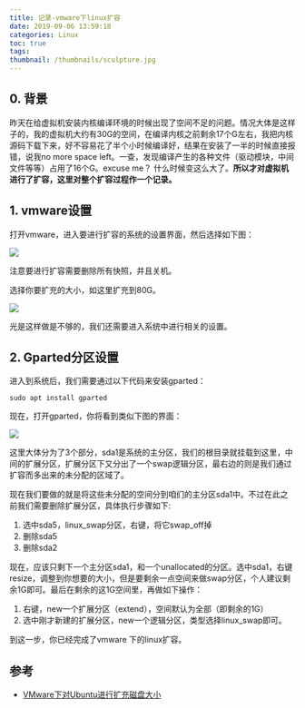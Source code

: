 ```yaml
---
title: 记录-vmware下linux扩容
date: 2019-09-06 13:59:18
categories: Linux
toc: true
tags: 
thumbnail: /thumbnails/sculpture.jpg
---
```


## 0. 背景

昨天在给虚拟机安装内核编译环境的时候出现了空间不足的问题。情况大体是这样子的，我的虚拟机大约有30G的空间，在编译内核之前剩余17个G左右，我把内核源码下载下来，好不容易花了半个小时候编译好，结果在安装了一半的时候直接报错，说我no more space left。一查，发现编译产生的各种文件（驱动模块，中间文件等等）占用了16个G。excuse me？ 什么时候变这么大了。**所以才对虚拟机进行了扩容，这里对整个扩容过程作一个记录。**
<!-- more -->
## 1.  vmware设置

打开vmware，进入要进行扩容的系统的设置界面，然后选择如下图：

![](https://ae01.alicdn.com/kf/He97275a69daa40998b90f86b6846554ea.jpg)

注意要进行扩容需要删除所有快照，并且关机。

选择你要扩充的大小，如这里扩充到80G。

![](https://ae01.alicdn.com/kf/Hafe43d2859b64b59aaeff5e1a74f2bd1c.jpg)

光是这样做是不够的，我们还需要进入系统中进行相关的设置。

## 2. Gparted分区设置

进入到系统后，我们需要通过以下代码来安装gparted：

```shell
sudo apt install gparted
```

现在，打开gparted，你将看到类似下图的界面：

![](https://ae01.alicdn.com/kf/H4140df2400b34371afb873bc8e1bf788J.jpg)

这里大体分为了3个部分，sda1是系统的主分区，我们的根目录就挂载到这里，中间的扩展分区，扩展分区下又分出了一个swap逻辑分区，最右边的则是我们通过扩容而多出来的未分配的区域了。

现在我们要做的就是将这些未分配的空间分到咱们的主分区sda1中。不过在此之前我们需要删除扩展分区，具体执行步骤如下:

1. 选中sda5，linux_swap分区，右键，将它swap_off掉
2. 删除sda5
3. 删除sda2

现在，应该只剩下一个主分区sda1，和一个unallocated的分区。选中sda1，右键resize，调整到你想要的大小，但是要剩余一点空间来做swap分区，个人建议剩余1G即可。最后在剩余的这1G空间里，再做如下操作：

1. 右键，new一个扩展分区（extend），空间默认为全部（即剩余的1G）
2. 选中刚才新建的扩展分区，new一个逻辑分区，类型选择linux_swap即可。

到这一步，你已经完成了vmware 下的linux扩容。

## 参考
- [VMware下对Ubuntu进行扩充磁盘大小](https://blog.csdn.net/Timsley/article/details/50742755)

